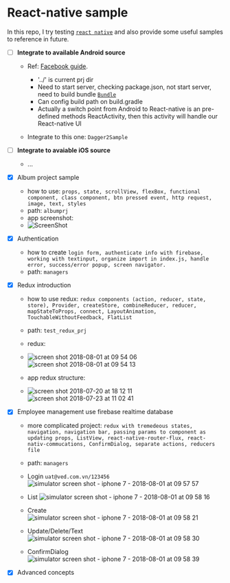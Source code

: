 # React-native sample
In this repo, I try testing [`react native`](https://facebook.github.io/react-native/) and also provide some useful samples to reference in future.

- [ ] **Integrate to available Android source**
  + Ref: [Facebook guide](https://facebook.github.io/react-native/docs/integration-with-existing-apps.html). 
    + '../' is current prj dir
    + Need to start server, checking package.json, not start server, need to build bundle [`Bundle`](http://facebook.github.io/react-native/releases/0.19/docs/running-on-device-ios.html)
    + Can config build path on build.gradle
    + Actually a switch point from Android to React-native is an pre-defined methods ReactActivity, then this activity will handle our React-native UI
    
  + Integrate to this one: `Dagger2Sample`
  
- [ ] **Integrate to avaiable iOS source**
  + ...

- [x] Album project sample
  + how to use: `props, state, scrollView, flexBox, functional component, class component, btn pressed event, http request, image, text, styles`
  + path: `albumprj`
  + app screenshot:
  + ![ScreenShot](https://cloud.githubusercontent.com/assets/13033746/25481299/b5801a8e-2b76-11e7-9f44-7eb0ce621be3.png)
    
- [x] Authentication 
  + how to create `login form, authenticate info with firebase, working with textinput, organize import in index.js, handle error, success/error popup, screen navigator.`
  + path: `managers`
  
- [x] Redux introduction
  + how to use redux: `redux components (action, reducer, state, store), Provider, createStore, combineReducer, reducer, mapStateToProps, connect, LayoutAnimation, TouchableWithoutFeedback, FlatList`
  + path: `test_redux_prj`
  + redux:
  + ![screen shot 2018-08-01 at 09 54 06](https://user-images.githubusercontent.com/13033746/43498379-e5f79d76-9570-11e8-95e8-5601fe3a0506.png)
    ![screen shot 2018-08-01 at 09 54 13](https://user-images.githubusercontent.com/13033746/43498380-e70e82a6-9570-11e8-98b7-c71d8b1801b4.png)

  + app redux structure:
  + ![screen shot 2018-07-20 at 18 12 11](https://user-images.githubusercontent.com/13033746/43498311-93240daa-9570-11e8-84a4-ad68797baec3.png)
    ![screen shot 2018-07-23 at 11 02 41](https://user-images.githubusercontent.com/13033746/43498300-8bfb07ae-9570-11e8-822d-68a2f8884434.png)

 
  
- [x] Employee management use firebase realtime database
  + more complicated project: `redux with tremedeous states, navigation, navigation bar, passing params to component as updating props, ListView, react-native-router-flux, react-nativ-commucations, ConfirmDialog, separate actions, reducers file`
  + path: `managers`
  + Login `uat@ved.com.vn/123456`  
    ![simulator screen shot - iphone 7 - 2018-08-01 at 09 57 57](https://user-images.githubusercontent.com/13033746/43498525-8412cc9c-9571-11e8-8732-af9fe9ed1d73.png)
    
  + List 
    ![simulator screen shot - iphone 7 - 2018-08-01 at 09 58 16](https://user-images.githubusercontent.com/13033746/43498524-83bc2158-9571-11e8-9ee5-39760146b15a.png)
    
  + Create  
    ![simulator screen shot - iphone 7 - 2018-08-01 at 09 58 21](https://user-images.githubusercontent.com/13033746/43498523-83880b7a-9571-11e8-9e9e-e0a1fd5719b2.png)
    
  + Update/Delete/Text  
    ![simulator screen shot - iphone 7 - 2018-08-01 at 09 58 30](https://user-images.githubusercontent.com/13033746/43498522-83423b68-9571-11e8-8d81-15be850523d4.png)
    
  + ConfirmDialog  
    ![simulator screen shot - iphone 7 - 2018-08-01 at 09 58 39](https://user-images.githubusercontent.com/13033746/43498520-82eef96c-9571-11e8-8231-fdda127503fd.png)
  
- [x] Advanced concepts





